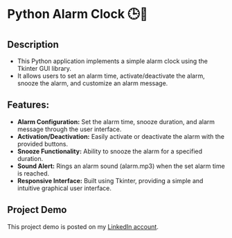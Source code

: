 # Python Alarm Clock 🕒🔔

## Description
* This Python application implements a simple alarm clock using the Tkinter GUI library.
* It allows users to set an alarm time, activate/deactivate the alarm, snooze the alarm, and customize an alarm message.

## Features:
* **Alarm Configuration:** Set the alarm time, snooze duration, and alarm message through the user interface.
* **Activation/Deactivation:** Easily activate or deactivate the alarm with the provided buttons.
* **Snooze Functionality:** Ability to snooze the alarm for a specified duration.
* **Sound Alert:** Rings an alarm sound (alarm.mp3) when the set alarm time is reached.
* **Responsive Interface:** Built using Tkinter, providing a simple and intuitive graphical user interface.

## Project Demo
This project demo is posted on my [LinkedIn account](https://www.linkedin.com/posts/sivabalanv10_codeclause-internship-pythondevelopment-activity-7131875541837627393-JYTh?utm_source=share&utm_medium=member_desktop).
